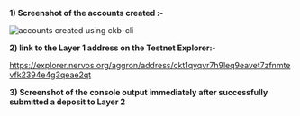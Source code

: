 **1) Screenshot of the accounts created :-**

![accounts created using ckb-cli ](https://user-images.githubusercontent.com/19988098/129144181-af5f32ea-dc7f-4359-82f8-711eeaab4524.png)

**2) link to the Layer 1 address on the Testnet Explorer:-**

https://explorer.nervos.org/aggron/address/ckt1qyqvr7h9leq9eavet7zfnmtevfk2394e4g3qeae2qt

**3) Screenshot of the console output immediately after successfully submitted a deposit to Layer 2**



